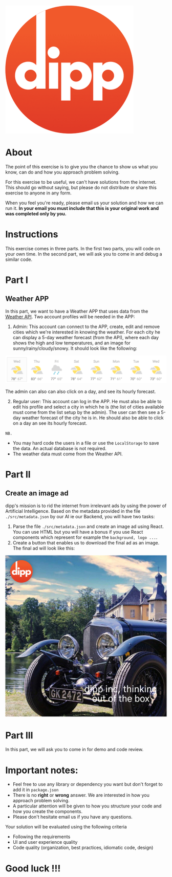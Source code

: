 ![image info](./logo.png)

# About

The point of this exercise is to give you the chance to show us what you know, can do and how you approach problem solving.

For this exercise to be useful, we can't have solutions from the internet. This should go without saying, but please do not distribute or share this exercise to anyone in any form.


When you feel you're ready, please email us your solution and how we can run it. **In your email you must include that this is your original work and was completed only by you.**

# Instructions

This exercise comes in three parts. In the first two parts, you will code on your own time. In the second part, we will ask you to come in and debug a similar code.

# Part I
## Weather APP
In this part, we want to have a Weather APP that uses data from the [Weather API](https://openweathermap.org/). Two account profiles will be needed in the APP:

1. Admin: This account can connect to the APP, create, edit and remove cities which we're interested in knowing the weather. For each city he can display a 5-day weather forecast (from the API), where each day shows the high and low temperatures, and an image for sunny/rainy/cloudy/snowy. It should look like the following:

![](./weather_sample.png)

The admin can also can also click on a day, and see its hourly forecast.

2. Regular user: This account can log in the APP. He must also be able to edit his profile and select a city in which he is (the list of cities available must come from the list setup by the admin). The user can then see a 5-day weather forecast of the city he is in. He should also be able to click on a day an see its hourly forecast.

`NB.`
- You may hard code the users in a file or use the `LocalStorage` to save the data. An actual database is not required.
- The weather data must come from the Weather API.

# Part II
## Create an image ad
dipp's mission is to rid the internet from irrelevant ads by using the power of Artificial Intelligence.
Based on the metadata provided in the file `./src/metadata.json` by our AI ie our Backend, you will have two tasks:
1. Parse the file `./src/metadata.json` and create an image ad using React. You can use HTML but you will have a bonus if you use React components which represent for example the `background, logo ...`.
2. Create a button that enables us to download the final ad as an image. The final ad will look like this:

![ad sample](./ad_sample.jpg)

# Part III
In this part, we will ask you to come in for demo and code review.

# Important notes:

- Feel free to use any library or dependency you want but don't forget to add it in `package.json`
- There is no **right** or **wrong** answer. We are interested in how you approach problem solving.
- A particular attention will be given to how you structure your code and how you create the components.
- Please don't hesitate email us if you have any questions.

Your solution will be evaluated using the following criteria
- Following the requirements
- UI and user experience quality
- Code quality (organization, best practices, idiomatic code, design)

# Good luck !!!
